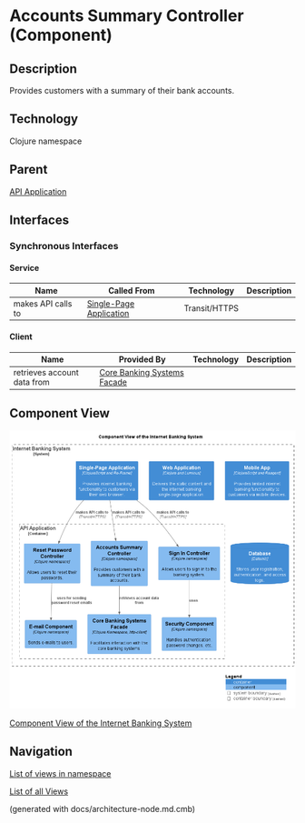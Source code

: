 # Accounts Summary Controller (Component)
## Description
Provides customers with a summary of their bank accounts.

## Technology
Clojure namespace

## Parent
[API Application](../../../mybank/digital-banking/internet-banking-system/api-application.md)

## Interfaces

### Synchronous Interfaces

#### Service
| Name | Called From | Technology | Description |
|---|---|---|---|
| makes API calls to | [Single-Page Application](../../../mybank/digital-banking/internet-banking-system/single-page-app.md) | Transit/HTTPS |  |

#### Client
| Name | Provided By | Technology | Description |
|---|---|---|---|
| retrieves account data from | [Core Banking Systems Facade](../../../mybank/digital-banking/internet-banking-system/core-banking-systems-facade.md) |  |  |

## Component View
![Component View of the Internet Banking System](../../../mybank/digital-banking/internet-banking-system/component-view.png)

[Component View of the Internet Banking System](../../../mybank/digital-banking/internet-banking-system/component-view.md)


## Navigation
[List of views in namespace](./views-in-namespace.md)

[List of all Views](../../../views.md)

(generated with docs/architecture-node.md.cmb)

